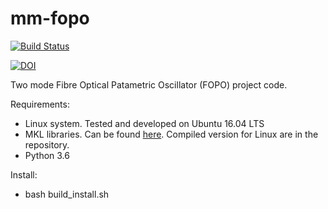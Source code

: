 # mm-fopo

[![Build Status](https://travis-ci.com/Computational-Nonlinear-Optics-ORC/mm-fopo-1.svg?branch=master)](https://travis-ci.com/Computational-Nonlinear-Optics-ORC/mm-fopo-1)

[![DOI](https://zenodo.org/badge/184894754.svg)](https://zenodo.org/badge/latestdoi/184894754)


Two mode Fibre Optical Patametric Oscillator (FOPO) project code. 

Requirements:
* Linux system. Tested and developed on Ubuntu 16.04 LTS
* MKL libraries. Can be found [here](https://software.seek.intel.com/performance-libraries). Compiled version for Linux are in the repository.
* Python 3.6

Install:
* bash build_install.sh


